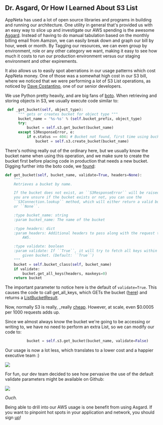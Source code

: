 ## Dr. Asgard, Or How I Learned About S3 List ##

AppNeta has used a lot of open source libraries and programs in building and running our architecture.  One utility in general that's provided us with an easy way to slice up and investigate our AWS spending is the awesome [Asgard](http://netflix.github.io/asgard/).  Instead of having to do manual tabulation based on the monthly billing email from Aamzon, we can easily break down and graph our bill by hour, week or month.  By Tagging our resources, we can even group by environment, role or any other category we want, making it easy to see how much it costs to run our production environment versus our staging environment and other expirements.

It also allows us to easily spot aberrations in our usage patterns which cost AppNeta money.  One of those was a somewhat high cost in our S3 bill, where we noticed that we were performing a _lot_ of S3 List operations, as noticed by [Dave Costantino](https://github.com/daver76), one of our senior developers.

We use Python pretty heavily, and are big fans of [boto](http://boto.readthedocs.org/en/latest/).  When retrieving and storing objects in S3, we usually execute code similar to:

```python
 def _get_bucket(self, object_type):
      """ gets or creates bucket for object type """
      bucket_name = '%s-%s' % (self.bucket_prefix, object_type)
      try:
          bucket = self.s3.get_bucket(bucket_name)
      except S3ResponseError, e:
          if e.status == 404: # Bucket not found, first time using bucket.
              bucket = self.s3.create_bucket(bucket_name)
```

There's nothing really out of the ordinary here, but we usually know the bucket name when using this operation, and we make sure to create the bucket first before placing code in production that needs a new bucket.  Digging further into the boto code, we [found](https://github.com/boto/boto/blob/master/boto/s3/connection.py#L412):

```python
def get_bucket(self, bucket_name, validate=True, headers=None):
    """
    Retrieves a bucket by name.

    If the bucket does not exist, an ``S3ResponseError`` will be raised. If
    you are unsure if the bucket exists or not, you can use the
    ``S3Connection.lookup`` method, which will either return a valid bucket
    or ``None``.

    :type bucket_name: string
    :param bucket_name: The name of the bucket

    :type headers: dict
    :param headers: Additional headers to pass along with the request to
        AWS.

    :type validate: boolean
    :param validate: If ``True``, it will try to fetch all keys within the
        given bucket. (Default: ``True``)
    """
    bucket = self.bucket_class(self, bucket_name)
    if validate:
        bucket.get_all_keys(headers, maxkeys=0)
    return bucket
```

The important parameter to notice here is the default of ```validate=True```.  This causes the code to call get_all_keys, which GETs the bucket ([here](https://github.com/boto/boto/blob/master/boto/s3/bucket.py#L369)) and returns a [ListBucketResult](http://docs.aws.amazon.com/AmazonS3/latest/API/RESTBucketGET.html).

Now, normally S3 is really, _really [cheap](http://aws.amazon.com/s3/pricing/).  However, at scale, even $0.0005 per 1000 requests adds up.

Since we almost always know the bucket we're going to be accessing or writing to, we have no need to perform an extra List, so we can modify our code to:

```python
          bucket = self.s3.get_bucket(bucket_name, validate=False)
```

Our usage is now a lot less, which translates to a lower cost and a happier executive team :) 

![](https://raw.github.com/jessedavis/writings/master/images/s3-list-fixed.png)

For fun, our dev team decided to see how pervasive the use of the default validate parameters might be available on Github:

![](https://raw.github.com/jessedavis/writings/master/images/github-get_bucket_results.png)

_Ouch._

Being able to drill into our AWS usage is one benefit from using Asgard.  If you want to pinpoint hot spots in your application and network, you should sign [up](http://www.appneta.com/products/)!
